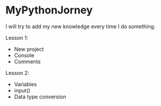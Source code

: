 # MyPythonJorney
I will try to add my new knowledge every time I do something.

Lesson 1:
- New project
- Console
- Comments

Lesson 2:
- Variables
- input()
- Data type conversion

